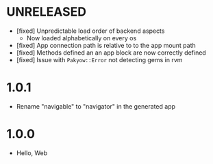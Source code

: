 # UNRELEASED

  * [fixed] Unpredictable load order of backend aspects
    * Now loaded alphabetically on every os
  * [fixed] App connection path is relative to to the app mount path
  * [fixed] Methods defined an an app block are now correctly defined
  * [fixed] Issue with `Pakyow::Error` not detecting gems in rvm

# 1.0.1

  * Rename "navigable" to "navigator" in the generated app

# 1.0.0

  * Hello, Web

